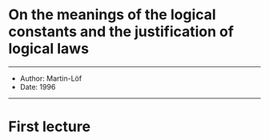 # On the meanings of the logical constants and the justification of logical laws

------
- Author: Martin-Löf
- Date: 1996
------

# First lecture


